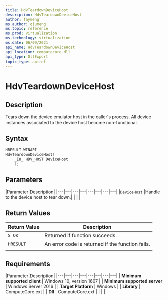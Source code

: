 ```yaml
---
title: HdvTeardownDeviceHost
description: HdvTeardownDeviceHost
author: faymeng
ms.author: qiumeng
ms.topic: reference
ms.prod: virtualization
ms.technology: virtualization
ms.date: 06/09/2021
api_name: HdvTeardownDeviceHost
api_location: computecore.dll
api_type: DllExport
topic_type: apiref
---
```

# HdvTeardownDeviceHost

## Description

Tears down the device emulator host in the caller's process. All device instances associated to the device host become non-functional.

## Syntax

```C++
HRESULT WINAPI
HdvTeardownDeviceHost(
    _In_ HDV_HOST DeviceHost
    );
```

## Parameters

|Parameter|Description|
|---|---|---|---|---|---|---|---|
|`DeviceHost` |Handle to the device host to tear down.|
|    |    |

## Return Values

|Return Value     |Description|
|---|---|
|`S_OK` | Returned if function succeeds.|
|`HRESULT` | An error code is returned if the function fails.
|     |     |

## Requirements

|Parameter|Description|
|---|---|---|---|---|---|---|---|
| **Minimum supported client** | Windows 10, version 1607 |
| **Minimum supported server** | Windows Server 2016 |
| **Target Platform** | Windows |
| **Library** | ComputeCore.ext |
| **Dll** | ComputeCore.ext |
|    |    |
